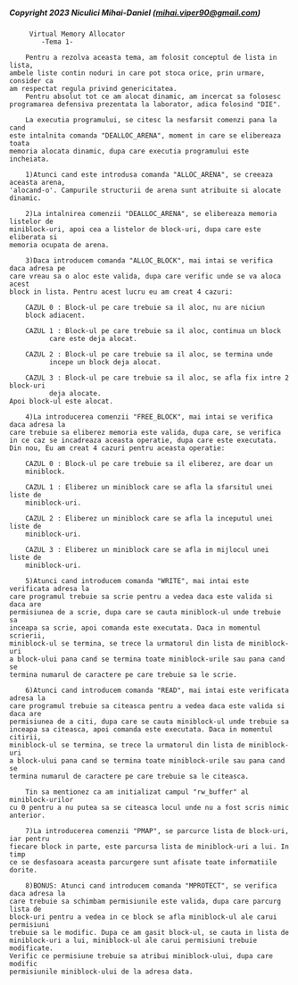 ##### Copyright 2023 Niculici Mihai-Daniel (mihai.viper90@gmail.com)

		 Virtual Memory Allocator
			-Tema 1-
	
		Pentru a rezolva aceasta tema, am folosit conceptul de lista in lista,
	ambele liste contin noduri in care pot stoca orice, prin urmare, consider ca
	am respectat regula privind genericitatea.
		Pentru absolut tot ce am alocat dinamic, am incercat sa folosesc
	programarea defensiva prezentata la laborator, adica folosind "DIE".

		La executia programului, se citesc la nesfarsit comenzi pana la cand
	este intalnita comanda "DEALLOC_ARENA", moment in care se elibereaza toata
	memoria alocata dinamic, dupa care executia programului este incheiata.

		1)Atunci cand este introdusa comanda "ALLOC_ARENA", se creeaza aceasta arena,
	'alocand-o'. Campurile structurii de arena sunt atribuite si alocate
	dinamic.
		
		2)La intalnirea comenzii "DEALLOC_ARENA", se elibereaza memoria listelor de
	miniblock-uri, apoi cea a listelor de block-uri, dupa care este eliberata si
	memoria ocupata de arena.

		3)Daca introducem comanda "ALLOC_BLOCK", mai intai se verifica daca adresa pe
	care vreau sa o aloc este valida, dupa care verific unde se va aloca acest
	block in lista. Pentru acest lucru eu am creat 4 cazuri:

		CAZUL 0 : Block-ul pe care trebuie sa il aloc, nu are niciun
		block adiacent.

		CAZUL 1 : Block-ul pe care trebuie sa il aloc, continua un block
			  care este deja alocat.

		CAZUL 2 : Block-ul pe care trebuie sa il aloc, se termina unde
			  incepe un block deja alocat.

		CAZUL 3 : Block-ul pe care trebuie sa il aloc, se afla fix intre 2 block-uri
			  deja alocate.
	Apoi block-ul este alocat.

		4)La introducerea comenzii "FREE_BLOCK", mai intai se verifica daca adresa la
	care trebuie sa eliberez memoria este valida, dupa care, se verifica
	in ce caz se incadreaza aceasta operatie, dupa care este executata.
	Din nou, Eu am creat 4 cazuri pentru aceasta operatie:
		
		CAZUL 0 : Block-ul pe care trebuie sa il eliberez, are doar un
		miniblock.

		CAZUL 1 : Eliberez un miniblock care se afla la sfarsitul unei liste de
		miniblock-uri.

		CAZUL 2 : Eliberez un miniblock care se afla la inceputul unei liste de
		miniblock-uri.

		CAZUL 3 : Eliberez un miniblock care se afla in mijlocul unei liste de
		miniblock-uri.
	
		5)Atunci cand introducem comanda "WRITE", mai intai este verificata adresa la
	care programul trebuie sa scrie pentru a vedea daca este valida si daca are
	permisiunea de a scrie, dupa care se cauta miniblock-ul unde trebuie sa
	inceapa sa scrie, apoi comanda este executata. Daca in momentul scrierii,
	miniblock-ul se termina, se trece la urmatorul din lista de miniblock-uri
	a block-ului pana cand se termina toate miniblock-urile sau pana cand se
	termina numarul de caractere pe care trebuie sa le scrie.

		6)Atunci cand introducem comanda "READ", mai intai este verificata adresa la
	care programul trebuie sa citeasca pentru a vedea daca este valida si daca are
	permisiunea de a citi, dupa care se cauta miniblock-ul unde trebuie sa
	inceapa sa citeasca, apoi comanda este executata. Daca in momentul citirii,
	miniblock-ul se termina, se trece la urmatorul din lista de miniblock-uri
	a block-ului pana cand se termina toate miniblock-urile sau pana cand se
	termina numarul de caractere pe care trebuie sa le citeasca.

		Tin sa mentionez ca am initializat campul "rw_buffer" al miniblock-urilor
	cu 0 pentru a nu putea sa se citeasca locul unde nu a fost scris nimic
	anterior.

		7)La introducerea comenzii "PMAP", se parcurce lista de block-uri, iar pentru
	fiecare block in parte, este parcursa lista de miniblock-uri a lui. In timp
	ce se desfasoara aceasta parcurgere sunt afisate toate informatiile dorite.

		8)BONUS: Atunci cand introducem comanda "MPROTECT", se verifica daca adresa la
	care trebuie sa schimbam permisiunile este valida, dupa care parcurg lista de
	block-uri pentru a vedea in ce block se afla miniblock-ul ale carui permisiuni
	trebuie sa le modific. Dupa ce am gasit block-ul, se cauta in lista de
	miniblock-uri a lui, miniblock-ul ale carui permisiuni trebuie modificate.
	Verific ce permisiune trebuie sa atribui miniblock-ului, dupa care modific
	permisiunile miniblock-ului de la adresa data.



	